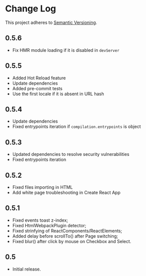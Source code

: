 # Change Log
This project adheres to [Semantic Versioning](http://semver.org/).

## 0.5.6
* Fix HMR module loading if it is disabled in `devServer`

## 0.5.5
* Added Hot Reload feature
* Update dependencies
* Added pre-commit tests
* Use the first locale if it is absent in URL hash

## 0.5.4
* Update dependencies
* Fixed entrypoints iteration if `compilation.entrypoints` is object

## 0.5.3
* Updated dependencies to resolve security vulnerabilities
* Fixed entrypoints iteration

## 0.5.2
* Fixed files importing in HTML
* Add white page troubleshooting in Create React App

## 0.5.1
* Fixed events toast z-index;
* Fixed HtmlWebpackPlugin detector;
* Fixed strinfying of ReactComponents/ReactElements;
* Added delay before scrollTo() after Page switching;
* Fixed blur() after click by mouse on Checkbox and Select.

## 0.5
* Initial release.
